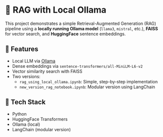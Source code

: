 # 🧠 RAG with Local Ollama

This project demonstrates a simple Retrieval-Augmented Generation (RAG) pipeline using a **locally running Ollama model** (`llama3`, `mistral`, etc.), **FAISS** for vector search, and **HuggingFace** sentence embeddings.

## 🚀 Features
- Local LLM via [Ollama](https://ollama.com/)
- Dense embeddings via `sentence-transformers/all-MiniLM-L6-v2`
- Vector similarity search with FAISS
- Two versions:
  - `rag_using_local_ollama.ipynb`: Simple, step-by-step implementation
  - `new_version_rag_notebook.ipynb`: Modular version using LangChain

## 🧱 Tech Stack
- Python
- HuggingFace Transformers
- Ollama (local)
- LangChain (modular version)
